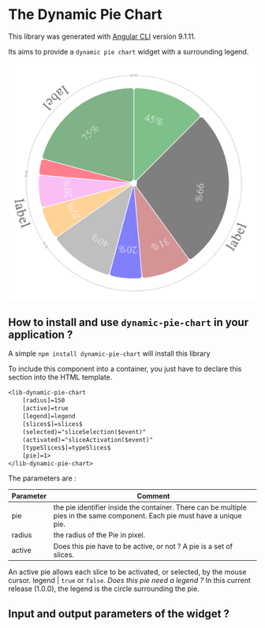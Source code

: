 # The Dynamic Pie Chart

This library was generated with [Angular CLI](https://github.com/angular/angular-cli) version 9.1.11.

Its aims to provide a `dynamic pie chart` widget with a surrounding legend.

![Dynamic Pie Chart](./screen-copy.png)

## How to install and use `dynamic-pie-chart` in your application ?

A simple `npm install dynamic-pie-chart` will install this library

To include this component into a container, you just have to declare this section into the HTML template.

```
<lib-dynamic-pie-chart
	[radius]=150
	[active]=true
	[legend]=legend
	[slices$]=slices$
	(selected)="sliceSelection($event)" 
	(activated)="sliceActivation($event)" 
	[typeSlices$]=typeSlices$
	[pie]=1>
</lib-dynamic-pie-chart>
```

The parameters are :

Parameter | Comment
------------ | -------------
pie | the pie identifier inside the container. There can be multiple pies in the same component. Each pie must have a unique pie.
radius | the radius of the Pie in pixel.
active | Does this pie have to be active, or not ? A pie is a set of slices. 

An active pie allows each slice to be activated, or selected, by the mouse cursor.
legend | `true` or `false`. _Does this pie need a legend ?_  In this current release (1.0.0), the legend is the circle surrounding the pie.

## Input and output parameters of the widget ?




